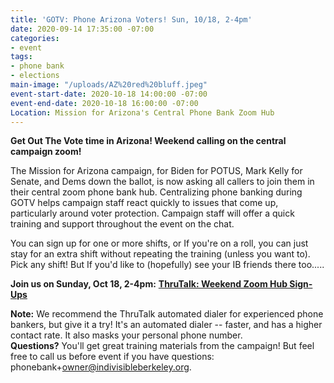 ```yaml
---
title: 'GOTV: Phone Arizona Voters! Sun, 10/18, 2-4pm'
date: 2020-09-14 17:35:00 -07:00
categories:
- event
tags:
- phone bank
- elections
main-image: "/uploads/AZ%20red%20bluff.jpeg"
event-start-date: 2020-10-18 14:00:00 -07:00
event-end-date: 2020-10-18 16:00:00 -07:00
Location: Mission for Arizona's Central Phone Bank Zoom Hub
---
```


**Get Out The Vote time in Arizona!    Weekend calling on the central campaign zoom!**

The Mission for Arizona campaign,  for Biden for POTUS, Mark Kelly for Senate, and Dems down the ballot, is now asking all callers to join them in their central zoom phone bank hub.  Centralizing phone banking during GOTV helps campaign staff react quickly to issues that come up, particularly around voter protection.  Campaign staff will offer a quick training and support throughout the event on the chat. 

You can sign up for one or more shifts, or If you're on a roll, you can just stay for an extra shift without repeating the training (unless you want to). Pick any shift! But If you'd like to (hopefully) see your IB friends there too.....

**Join us on Sunday, Oct 18, 2-4pm:** **[ThruTalk: Weekend Zoom Hub Sign-Ups](https://www.mobilize.us/missionforaz/event/312513/)**

**Note:**  We recommend the ThruTalk automated dialer for experienced  phone bankers, but give it a try! It's an automated dialer -- faster, and has a higher contact rate.  It also masks your personal phone number.  \
**Questions?** You'll get great training materials from the campaign! But feel free to call us before event if you have questions: phonebank\+owner@indivisibleberkeley.org.